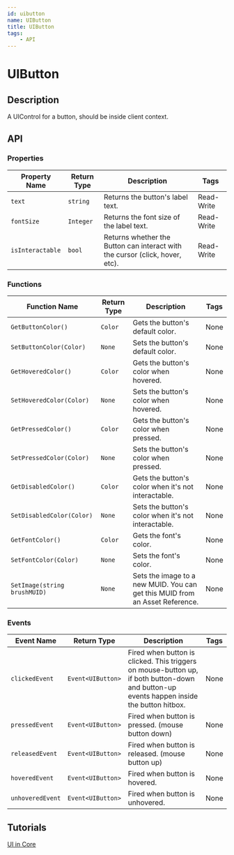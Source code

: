 ```yaml
---
id: uibutton
name: UIButton
title: UIButton
tags:
    - API
---
```


# UIButton

## Description

A UIControl for a button, should be inside client context.

## API

### Properties

| Property Name | Return Type | Description | Tags |
| -------- | ----------- | ----------- | ---- |
| `text` | `string` | Returns the button's label text. | Read-Write |
| `fontSize` | `Integer` | Returns the font size of the label text. | Read-Write |
| `isInteractable` | `bool` | Returns whether the Button can interact with the cursor (click, hover, etc). | Read-Write |

### Functions

| Function Name | Return Type | Description | Tags |
| -------- | ----------- | ----------- | ---- |
| `GetButtonColor()` | `Color` | Gets the button's default color. | None |
| `SetButtonColor(Color)` | `None` | Sets the button's default color. | None |
| `GetHoveredColor()` | `Color` | Gets the button's color when hovered. | None |
| `SetHoveredColor(Color)` | `None` | Sets the button's color when hovered. | None |
| `GetPressedColor()` | `Color` | Gets the button's color when pressed. | None |
| `SetPressedColor(Color)` | `None` | Sets the button's color when pressed. | None |
| `GetDisabledColor()` | `Color` | Gets the button's color when it's not interactable. | None |
| `SetDisabledColor(Color)` | `None` | Sets the button's color when it's not interactable. | None |
| `GetFontColor()` | `Color` | Gets the font's color. | None |
| `SetFontColor(Color)` | `None` | Sets the font's color. | None |
| `SetImage(string brushMUID)` | `None` | Sets the image to a new MUID. You can get this MUID from an Asset Reference. | None |

### Events

| Event Name | Return Type | Description | Tags |
| ----- | ----------- | ----------- | ---- |
| `clickedEvent` | `Event<UIButton>` | Fired when button is clicked. This triggers on mouse-button up, if both button-down and button-up events happen inside the button hitbox. | None |
| `pressedEvent` | `Event<UIButton>` | Fired when button is pressed. (mouse button down) | None |
| `releasedEvent` | `Event<UIButton>` | Fired when button is released. (mouse button up) | None |
| `hoveredEvent` | `Event<UIButton>` | Fired when button is hovered. | None |
| `unhoveredEvent` | `Event<UIButton>` | Fired when button is unhovered. | None |

## Tutorials

[UI in Core](../tutorials/ui_reference.md)
